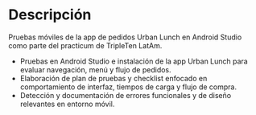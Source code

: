 # Descripción<br/>
Pruebas móviles de la app de pedidos Urban Lunch en Android Studio como parte del practicum de TripleTen LatAm.
- Pruebas en Android Studio e instalación de la app Urban Lunch para evaluar navegación, menú y flujo de pedidos.
- Elaboración de plan de pruebas y checklist enfocado en comportamiento de interfaz, tiempos de carga y flujo de compra.
- Detección y documentación de errores funcionales y de diseño relevantes en entorno móvil.
